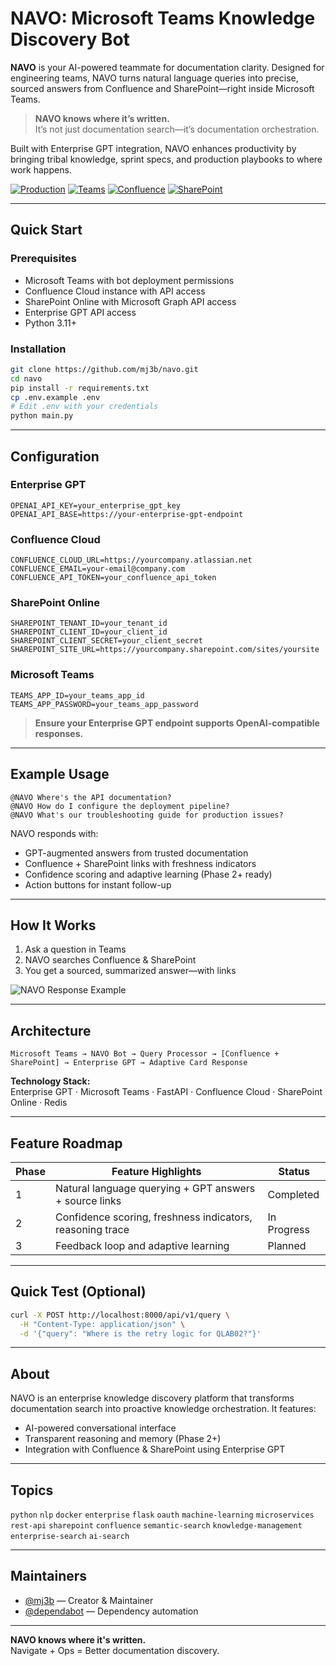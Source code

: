 # NAVO: Microsoft Teams Knowledge Discovery Bot

**NAVO** is your AI-powered teammate for documentation clarity. Designed for engineering teams, NAVO turns natural language queries into precise, sourced answers from Confluence and SharePoint—right inside Microsoft Teams.

> **NAVO knows where it’s written.**  
> It’s not just documentation search—it’s documentation orchestration.

Built with Enterprise GPT integration, NAVO enhances productivity by bringing tribal knowledge, sprint specs, and production playbooks to where work happens.

[![Production](https://img.shields.io/badge/Production-Ready-brightgreen)](https://github.com/mj3b/navo)
[![Teams](https://img.shields.io/badge/Microsoft-Teams-blue)](https://teams.microsoft.com)
[![Confluence](https://img.shields.io/badge/Confluence-Cloud-blue)](https://www.atlassian.com/software/confluence)
[![SharePoint](https://img.shields.io/badge/SharePoint-Online-blue)](https://www.microsoft.com/en-us/microsoft-365/sharepoint)

---

## Quick Start

### Prerequisites
- Microsoft Teams with bot deployment permissions
- Confluence Cloud instance with API access
- SharePoint Online with Microsoft Graph API access
- Enterprise GPT API access
- Python 3.11+

### Installation
```bash
git clone https://github.com/mj3b/navo.git
cd navo
pip install -r requirements.txt
cp .env.example .env
# Edit .env with your credentials
python main.py
```

---

## Configuration

### Enterprise GPT
```env
OPENAI_API_KEY=your_enterprise_gpt_key
OPENAI_API_BASE=https://your-enterprise-gpt-endpoint
```

### Confluence Cloud
```env
CONFLUENCE_CLOUD_URL=https://yourcompany.atlassian.net
CONFLUENCE_EMAIL=your-email@company.com
CONFLUENCE_API_TOKEN=your_confluence_api_token
```

### SharePoint Online
```env
SHAREPOINT_TENANT_ID=your_tenant_id
SHAREPOINT_CLIENT_ID=your_client_id
SHAREPOINT_CLIENT_SECRET=your_client_secret
SHAREPOINT_SITE_URL=https://yourcompany.sharepoint.com/sites/yoursite
```

### Microsoft Teams
```env
TEAMS_APP_ID=your_teams_app_id
TEAMS_APP_PASSWORD=your_teams_app_password
```

> **Ensure your Enterprise GPT endpoint supports OpenAI-compatible responses.**

---

## Example Usage
```text
@NAVO Where's the API documentation?
@NAVO How do I configure the deployment pipeline?
@NAVO What's our troubleshooting guide for production issues?
```

NAVO responds with:
- GPT-augmented answers from trusted documentation
- Confluence + SharePoint links with freshness indicators
- Confidence scoring and adaptive learning (Phase 2+ ready)
- Action buttons for instant follow-up

---

## How It Works

1. Ask a question in Teams  
2. NAVO searches Confluence & SharePoint  
3. You get a sourced, summarized answer—with links

![NAVO Response Example](./assets/NAVO_Teams_Response.png)

---

## Architecture

```
Microsoft Teams → NAVO Bot → Query Processor → [Confluence + SharePoint] → Enterprise GPT → Adaptive Card Response
```

**Technology Stack:**  
Enterprise GPT · Microsoft Teams · FastAPI · Confluence Cloud · SharePoint Online · Redis

---

## Feature Roadmap

| Phase | Feature Highlights                                        | Status       |
|-------|-----------------------------------------------------------|--------------|
| 1     | Natural language querying + GPT answers + source links    | Completed    |
| 2     | Confidence scoring, freshness indicators, reasoning trace | In Progress  |
| 3     | Feedback loop and adaptive learning                       | Planned      |

---

## Quick Test (Optional)
```bash
curl -X POST http://localhost:8000/api/v1/query \
  -H "Content-Type: application/json" \
  -d '{"query": "Where is the retry logic for QLAB02?"}'
```

---

## About
NAVO is an enterprise knowledge discovery platform that transforms documentation search into proactive knowledge orchestration. It features:

- AI-powered conversational interface
- Transparent reasoning and memory (Phase 2+)
- Integration with Confluence & SharePoint using Enterprise GPT

---

## Topics
`python` `nlp` `docker` `enterprise` `flask` `oauth` `machine-learning` `microservices` `rest-api` `sharepoint` `confluence` `semantic-search` `knowledge-management` `enterprise-search` `ai-search`

---

## Maintainers
- [@mj3b](https://github.com/mj3b) — Creator & Maintainer
- [@dependabot](https://github.com/dependabot[bot]) — Dependency automation

---

**NAVO knows where it's written.**  
Navigate + Ops = Better documentation discovery.
